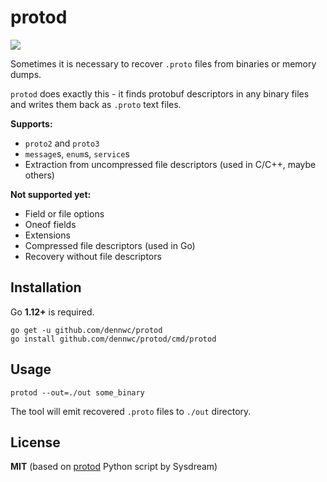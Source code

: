 # protod

[![](https://godoc.org/github.com/dennwc/protod?status.svg)](http://godoc.org/github.com/dennwc/protod)

Sometimes it is necessary to recover `.proto` files from binaries or memory dumps.

`protod` does exactly this - it finds protobuf descriptors in any binary files and writes them back as `.proto` text files.

**Supports:**
- `proto2` and `proto3`
- `message`s, `enum`s, `service`s
- Extraction from uncompressed file descriptors (used in C/C++, maybe others)

**Not supported yet:**
- Field or file options
- Oneof fields
- Extensions
- Compressed file descriptors (used in Go)
- Recovery without file descriptors

## Installation

Go **1.12+** is required.

```
go get -u github.com/dennwc/protod
go install github.com/dennwc/protod/cmd/protod 
```

## Usage

```
protod --out=./out some_binary
```

The tool will emit recovered `.proto` files to `./out` directory.

## License

**MIT** (based on [protod](https://github.com/sysdream/Protod) Python script by Sysdream)